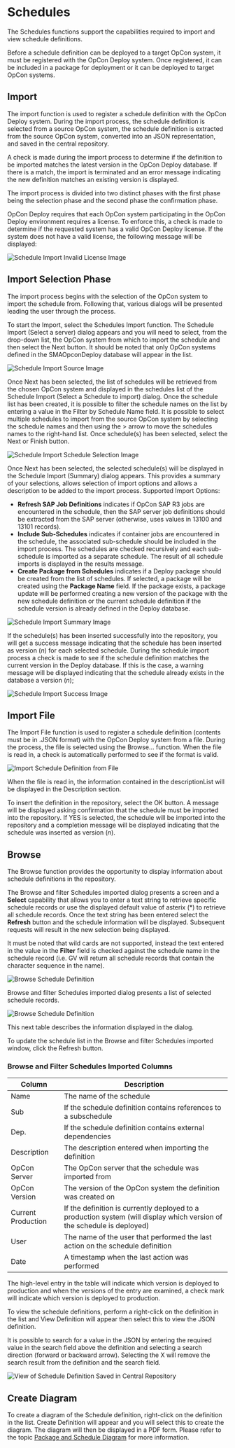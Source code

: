 # Schedules

The Schedules functions support the capabilities required to import and view schedule definitions.

Before a schedule definition can be deployed to a target OpCon system, it must be registered with the OpCon Deploy system. Once registered, it can be included in a package for deployment or it can be deployed to target OpCon systems.

## Import

The import function is used to register a schedule definition with the OpCon Deploy system. During the import process, the schedule definition is selected from a source OpCon system, the schedule definition is extracted from the source OpCon system, converted into an JSON representation, and saved in the central repository.

A check is made during the import process to determine if the definition to be imported matches the latest version in the OpCon Deploy database. If there is a match, the import is terminated and an error message indicating the new definition matches an existing version is displayed.

The import process is divided into two distinct phases with the first phase being the selection phase and the second phase the confirmation phase.

OpCon Deploy requires that each OpCon system participating in the OpCon Deploy environment requires a license. To enforce this, a check is made to determine if the requested system has a valid OpCon Deploy license. If the system does not have a valid license, the following message will be displayed:

![Schedule Import Invalid License Image](../static/img/schedule-import-invalid-license.png)

## Import Selection Phase

The import process begins with the selection of the OpCon system to import the schedule from. Following that, various dialogs will be presented leading the user through the process.

To start the Import, select the Schedules Import function. The Schedule Import (Select a server) dialog appears and you will need to select, from the drop-down list, the OpCon system from which to import the schedule and then select the Next button. It should be noted that only OpCon systems defined in the SMAOpconDeploy database will appear in the list.

![Schedule Import Source Image](../static/img/schedule-import-source-system.png)

Once Next has been selected, the list of schedules will be retrieved from the chosen OpCon system and displayed in the schedules list of the Schedule Import (Select a Schedule to import) dialog. Once the schedule list has been created, it is possible to filter the schedule names on the list by entering a value in the Filter by Schedule Name field. It is possible to select multiple schedules to import from the source OpCon system by selecting the schedule names and then using the > arrow to move the schedules names to the right-hand list. Once schedule(s) has been selected, select the Next or Finish button.

![Schedule Import Schedule Selection Image](../static/img/schedule-import-schedule-selection.png)

Once Next has been selected, the selected schedule(s) will be displayed in the Schedule Import (Summary) dialog appears. This provides a summary of your selections, allows selection of import options and allows a description to be added to the import process.
Supported Import Options:
- **Refresh SAP Job Definitions** indicates if OpCon SAP R3 jobs are encountered in the schedule, then the SAP server job definitions should be extracted from the SAP server (otherwise, uses values in 13100 and 13101 records).
- **Include Sub-Schedules** indicates if container jobs are encountered in the schedule, the associated sub-schedule should be included in the import process. The schedules are checked recursively and each sub-schedule is imported as a separate schedule. The result of all schedule imports is displayed in the results message.
- **Create Package from Schedules** indicates if a Deploy package should be created from the list of schedules. If selected, a package will be created using the **Package Name** field. If the package exists, a package update will be performed creating a new version of the package with the new schedule definition or the current schedule definition if the schedule version is already defined in the Deploy database.

![Schedule Import Summary Image](../static/img/schedule-import-summary.png)

If the schedule(s) has been inserted successfully into the repository, you will get a success message indicating that the schedule has been inserted as version (*n*) for each selected schedule. During the schedule import process a check is made to see if the schedule definition matches the current version in the Deploy database. If this is the case, a warning message will be displayed indicating that the schedule already exists in the database a version (*n*);

![Schedule Import Success Image](../static/img/schedule-import-success-message.png)

## Import File

The Import File function is used to register a schedule definition (contents must be in .JSON format) with the OpCon Deploy system from a file. During the process, the file is selected using the Browse... function. When the file is read in, a check is automatically performed to see if the format is valid.

![Import Schedule Definition from File](../static/img/import-schedule-definition-file.png)

When the file is read in, the information contained in the descriptionList will be displayed in the Description section.

To insert the definition in the repository, select the OK button. A message will be displayed asking confirmation that the schedule must be imported into the repository. If YES is selected, the schedule will be imported into the repository and a completion message will be displayed indicating that the schedule was inserted as version (*n*).

## Browse

The Browse function provides the opportunity to display information about schedule definitions in the repository.

The Browse and filter Schedules imported dialog presents a screen and a **Select** capability that allows you to enter a text string to retrieve specific schedule records or use the displayed default value of asterix (*) to retrieve all schedule records.
Once the text string has been entered select the **Refresh** button and the schedule information will be displayed. Subsequent requests will result in the new selection being displayed. 

It must be noted that wild cards are not supported, instead the text entered in the value in the **Filter** field is checked against the schedule name in the schedule record (i.e. GV will return all schedule records that contain the character sequence in the name).

![Browse Schedule Definition](../static/img/browse-schedule-definition.png)

Browse and filter Schedules imported dialog presents a list of selected schedule records.

![Browse Schedule Definition](../static/img/browse-schedule-definition1.png)

 This next table describes the information displayed in the dialog.

To update the schedule list in the Browse and filter Schedules imported window, click the Refresh button.

### Browse and Filter Schedules Imported Columns

| Column | Description |
| ------ | ----------- |
| Name | The name of the schedule |
| Sub | If the schedule definition contains references to a subschedule |
| Dep. | If the schedule definition contains external dependencies |
| Description | The description entered when importing the definition |
| OpCon Server | The OpCon server that the schedule was imported from |
| OpCon Version | The version of the OpCon system the definition was created on |
| Current Production | If the definition is currently deployed to a production system (will display which version of the schedule is deployed) |
| User | The name of the user that performed the last action on the schedule definition |
| Date | A timestamp when the last action was performed |

The high-level entry in the table will indicate which version is deployed to production and when the versions of the entry are examined, a check mark will indicate which version is deployed to production.

To view the schedule definitions, perform a right-click on the definition in the list and View Definition will appear then select this to view the JSON definition.

It is possible to search for a value in the JSON by entering the required value in the search field above the definition and selecting a search direction (forward or backward arrow). Selecting the X will remove the search result from the definition and the search field.

![View of Schedule Definition Saved in Central Repository](../static/img/view-schedule-definition-repository.png)

## Create Diagram

To create a diagram of the Schedule definition, right-click on the definition in the list. Create Definition will appear and you will select this to create the diagram. The diagram will then be displayed in a PDF form. Please refer to the topic [Package and Schedule Diagram](package-and-schedule-diagram) for more information.